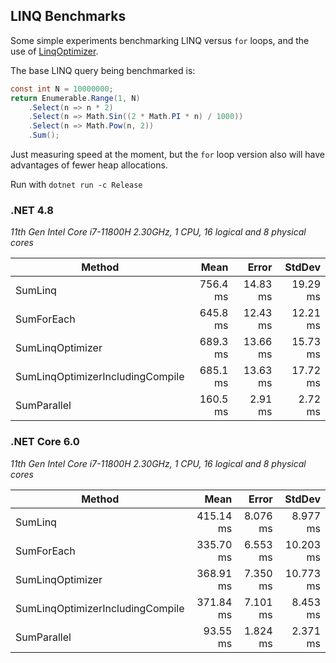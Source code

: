 ## LINQ Benchmarks

Some simple experiments benchmarking LINQ versus `for` loops, and the use of [LinqOptimizer](http://nessos.github.io/LinqOptimizer/).

The base LINQ query being benchmarked is:

```csharp
const int N = 10000000;
return Enumerable.Range(1, N)
    .Select(n => n * 2)
    .Select(n => Math.Sin((2 * Math.PI * n) / 1000))
    .Select(n => Math.Pow(n, 2))
    .Sum();
```

Just measuring speed at the moment, but the `for` loop version also will have advantages of fewer heap allocations.

Run with `dotnet run -c Release`

### .NET 4.8

_11th Gen Intel Core i7-11800H 2.30GHz, 1 CPU, 16 logical and 8 physical cores_

|                           Method |     Mean |    Error |   StdDev |
|--------------------------------- |---------:|---------:|---------:|
|                          SumLinq | 756.4 ms | 14.83 ms | 19.29 ms |
|                       SumForEach | 645.8 ms | 12.43 ms | 12.21 ms |
|                 SumLinqOptimizer | 689.3 ms | 13.66 ms | 15.73 ms |
| SumLinqOptimizerIncludingCompile | 685.1 ms | 13.63 ms | 17.72 ms |
|                      SumParallel | 160.5 ms |  2.91 ms |  2.72 ms |

### .NET Core 6.0

_11th Gen Intel Core i7-11800H 2.30GHz, 1 CPU, 16 logical and 8 physical cores_

|                           Method |      Mean |    Error |    StdDev |
|--------------------------------- |----------:|---------:|----------:|
|                          SumLinq | 415.14 ms | 8.076 ms |  8.977 ms |
|                       SumForEach | 335.70 ms | 6.553 ms | 10.203 ms |
|                 SumLinqOptimizer | 368.91 ms | 7.350 ms | 10.773 ms |
| SumLinqOptimizerIncludingCompile | 371.84 ms | 7.101 ms |  8.453 ms |
|                      SumParallel |  93.55 ms | 1.824 ms |  2.371 ms |

